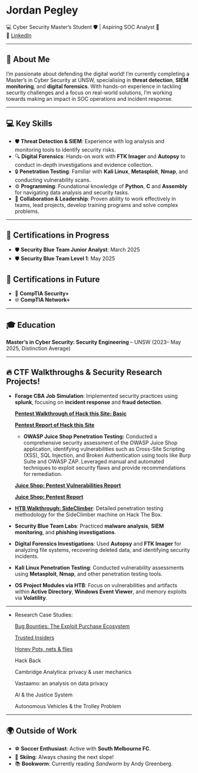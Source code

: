 # Jordan Pegley  
💻 Cyber Security Master’s Student 🛡️ | Aspiring SOC Analyst 🚀  
🔗 [LinkedIn](https://www.linkedin.com/in/jordan-pegley)  

---

## 🤖 About Me  
I’m passionate about defending the digital world! I’m currently completing a Master’s in Cyber Security at UNSW, specialising in **threat detection**, **SIEM monitoring**, and **digital forensics**. With hands-on experience in tackling security challenges and a focus on real-world solutions, I’m working towards making an impact in SOC operations and incident response.  

---

## 💻 Key Skills  
- 🛡️ **Threat Detection & SIEM**: Experience with log analysis and monitoring tools to identify security risks.  
- 🔍 **Digital Forensics**: Hands-on work with **FTK Imager** and **Autopsy** to conduct in-depth investigations and evidence collection.  
- 🔒 **Penetration Testing**: Familiar with **Kali Linux**, **Metasploit**, **Nmap**, and conducting vulnerability scans.  
- ⚙️ **Programming**: Foundational knowledge of **Python**, **C** and **Assembly** for navigating data analysis and security tasks.   
- 🤝 **Collaboration & Leadership**: Proven ability to work effectively in teams, lead projects, develop training programs and solve complex problems.  

---

## 📜 Certifications in Progress  
- 🛡️ **Security Blue Team Junior Analyst**: March 2025
- 🛡️ **Security Blue Team Level 1**: May 2025
## 📜 Certifications in Future
- 🔐 **CompTIA Security+**  
- 🌐 **CompTIA Network+**  

---

## 🎓 Education  
**Master’s in Cyber Security: Security Engineering** – UNSW (2023– May 2025, Distinction Average)  

---

## 🔥 CTF Walkthroughs & Security Research Projects! 

- **Forage CBA Job Simulation**: Implemented security practices using **splunk**, focusing on **incident response** and **fraud detection**.
  
  [**Pentest Walkthrough of Hack this Site: Basic**](https://github.com/JordanPegleyCyber/Pentest_HackThisSite_Basic/blob/main/Pentest_Walkthrough_HTS.md)
  
  [**Pentest Report of Hack this Site**](https://github.com/JordanPegleyCyber/Pentest_Report_HTS)

  - **OWASP Juice Shop Penetration Testing:** Conducted a comprehensive security assessment of the OWASP Juice Shop application, identifying vulnerabilities such as Cross-Site Scripting (XSS), SQL Injection, and Broken Authentication using tools like Burp Suite and OWASP ZAP. Leveraged manual and automated techniques to exploit security flaws and provide recommendations for remediation.
  
  [**Juice Shop: Pentest Vulnerabilities Report**](https://github.com/JordanPegleyCyber/Juice-Shop-Pentest-Vulnerabilities-Report/blob/main/Juice%20Shop%20Vulnerabilities.md)
  
  [**Juice Shop: Pentest Report**](https://github.com/JordanPegleyCyber/Juice-Shop-Pentest-Report/blob/main/README.md)


- [**HTB Walkthrough: SideClimber**](https://github.com/JordanPegleyCyber/HTB_Walkthrough_SideClimber/blob/main/Machine%20Side%20Climber.md): Detailed penetration testing methodology for the SideClimber machine on Hack The Box.
- **Security Blue Team Labs**: Practiced **malware analysis**, **SIEM monitoring**, and **phishing investigations**.

- **Digital Forensics Investigations**: Used **Autopsy** and **FTK Imager** for analyzing file systems, recovering deleted data, and identifying security incidents.  
- **Kali Linux Penetration Testing**: Conducted vulnerability assessments using **Metasploit**, **Nmap**, and other penetration testing tools.
- **OS Project Modules via HTB**: Focus on vulnerabilities and artifacts within **Active Directory**, **Windows Event Viewer**, and memory exploits via **Volatility**. 
---
- Research Case Studies:
  
  [Bug Bounties: The Exploit Purchase Ecosystem](https://github.com/JordanPegleyCyber/Bug-Bounties-the-exploit-purchase-ecosystem/edit/main/README.md)
  
  [Trusted Insiders](https://github.com/JordanPegleyCyber/Trusted-Insiders/blob/main/README.md)
  
  [Honey Pots, nets & flies](https://github.com/JordanPegleyCyber/Honey-Pots/blob/main/README.md)
  
  Hack Back
  
  Cambridge Analytica: privacy & user mechanics
  
  Vastaamo: an analysis on data privacy
  
  AI & the Justice System
  
  Autonomous Vehicles & the Trolley Problem
  


---

## 🌍 Outside of Work  
- ⚽ **Soccer Enthusiast**: Active with **South Melbourne FC**.  
- 🎿 **Skiing**: Always chasing the next slope!  
- 📚 **Bookworm**: Currently reading *Sandworm* by Andy Greenberg.  
